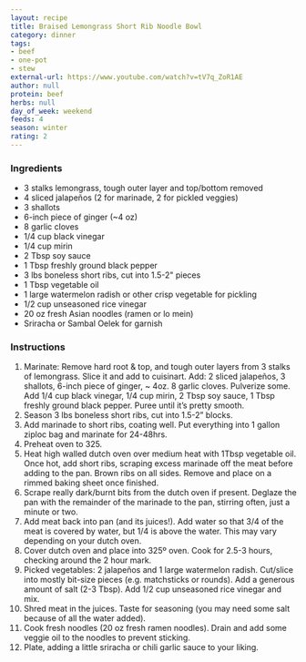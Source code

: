 ```yaml
---
layout: recipe
title: Braised Lemongrass Short Rib Noodle Bowl
category: dinner
tags:
- beef
- one-pot
- stew
external-url: https://www.youtube.com/watch?v=tV7q_ZoR1AE
author: null
protein: beef
herbs: null
day_of_week: weekend
feeds: 4
season: winter
rating: 2
---
```


### Ingredients

- 3 stalks lemongrass, tough outer layer and top/bottom removed
- 4 sliced jalapeños (2 for marinade, 2 for pickled veggies)
- 3 shallots
- 6-inch piece of ginger (~4 oz)
- 8 garlic cloves
- 1/4 cup black vinegar
- 1/4 cup mirin
- 2 Tbsp soy sauce
- 1 Tbsp freshly ground black pepper
- 3 lbs boneless short ribs, cut into 1.5-2" pieces
- 1 Tbsp vegetable oil
- 1 large watermelon radish or other crisp vegetable for pickling
- 1/2 cup unseasoned rice vinegar
- 20 oz fresh Asian noodles (ramen or lo mein)
- Sriracha  or Sambal Oelek for garnish

### Instructions

1. Marinate: Remove hard root & top, and tough outer layers from 3 stalks of lemongrass. Slice it and add to cuisinart. Add: 2 sliced jalapeños, 3 shallots, 6-inch piece of ginger, ~ 4oz. 8 garlic cloves. Pulverize some. Add 1/4 cup black vinegar, 1/4 cup mirin, 2 Tbsp soy sauce, 1 Tbsp freshly ground black pepper. Puree until it’s pretty smooth.
2. Season 3 lbs boneless short ribs, cut into 1.5-2” blocks.
3. Add marinade to short ribs, coating well. Put everything into 1 gallon ziploc bag and marinate for 24-48hrs.
4. Preheat oven to 325.
5. Heat high walled dutch oven over medium heat with 1Tbsp vegetable oil. Once hot, add short ribs, scraping excess marinade off the meat before adding to the pan. Brown ribs on all sides. Remove and place on a rimmed baking sheet once finished.
6. Scrape really dark/burnt bits from the dutch oven if present. Deglaze the pan with the remainder of the marinade to the pan, stirring often, just a minute or two.
7. Add meat back into pan (and its juices!). Add water so that 3/4 of the meat is covered by water, but 1/4 is above the water. This may vary depending on your dutch oven.
8. Cover dutch oven and place into 325º oven. Cook for 2.5-3 hours, checking around the 2 hour mark.
9. Picked vegetables: 2 jalapeños and 1 large watermelon radish. Cut/slice into mostly bit-size pieces (e.g. matchsticks or rounds). Add a generous amount of salt (2-3 Tbsp). Add 1/2 cup unseasoned rice vinegar and mix.
10. Shred meat in the juices. Taste for seasoning (you may need some salt because of all the water added).
11. Cook fresh noodles (20 oz fresh ramen noodles). Drain and add some veggie oil to the noodles to prevent sticking.
12. Plate, adding a little sriracha or chili garlic sauce to your liking.
